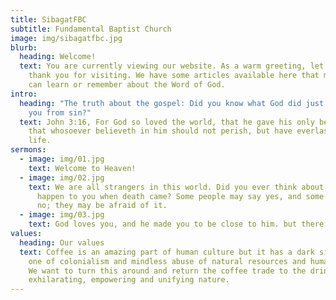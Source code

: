 ```yaml
---
title: SibagatFBC
subtitle: Fundamental Baptist Church
image: img/sibagatfbc.jpg
blurb:
  heading: Welcome!
  text: You are currently viewing our website. As a warm greeting, let us say
    thank you for visiting. We have some articles available here that maybe you
    can learn or remember about the Word of God.
intro:
  heading: "The truth about the gospel: Did you know what God did just to redeem
    you from sin?"
  text: John 3:16, For God so loved the world, that he gave his only begotten Son,
    that whosoever believeth in him should not perish, but have everlasting
    life.
sermons:
  - image: img/01.jpg
    text: Welcome to Heaven!
  - image: img/02.jpg
    text: We are all strangers in this world. Did you ever think about what would
      happen to you when death came? Some people may say yes, and some may say
      no; they may be afraid of it.
  - image: img/03.jpg
    text: God loves you, and he made you to be close to him. but there is a problem.
values:
  heading: Our values
  text: Coffee is an amazing part of human culture but it has a dark side too –
    one of colonialism and mindless abuse of natural resources and human lives.
    We want to turn this around and return the coffee trade to the drink’s
    exhilarating, empowering and unifying nature.
---
```

